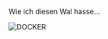 Wie ich diesen Wal hasse...

![DOCKER](https://github.com/marekvonrogall/M294/assets/110893394/26f13556-92eb-4d08-bd76-f47c81e8b07e)
